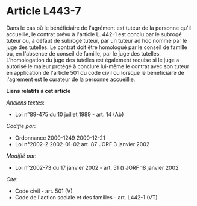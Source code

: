 # Article L443-7

Dans le cas où le bénéficiaire de l'agrément est tuteur de la personne qu'il accueille, le contrat prévu à l'article L. 442-1
est conclu par le subrogé tuteur ou, à défaut de subrogé tuteur, par un tuteur ad hoc nommé par le juge des tutelles. Le
contrat doit être homologué par le conseil de famille ou, en l'absence de conseil de famille, par le juge des tutelles.
L'homologation du juge des tutelles est également requise si le juge a autorisé le majeur protégé à conclure lui-même le
contrat avec son tuteur en application de l'article 501 du code civil ou lorsque le bénéficiaire de l'agrément est le
curateur de la personne accueillie.

**Liens relatifs à cet article**

_Anciens textes_:

  - Loi n°89-475 du 10 juillet 1989 - art. 14 (Ab)

_Codifié par_:

  - Ordonnance 2000-1249 2000-12-21
  - Loi n°2002-2 2002-01-02 art. 87 JORF 3 janvier 2002

_Modifié par_:

  - Loi n°2002-73 du 17 janvier 2002 - art. 51 () JORF 18 janvier 2002

_Cite_:

  - Code civil - art. 501 (V)
  - Code de l'action sociale et des familles - art. L442-1 (VT)

